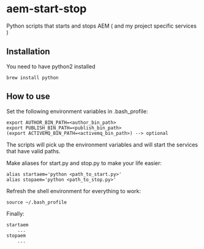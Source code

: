 # aem-start-stop
Python scripts that starts and stops AEM ( and my project specific services )

## Installation
You need to have python2 installed

	brew install python
	
## How to use

Set the following environment variables in .bash_profile: 

	export AUTHOR_BIN_PATH=<author_bin_path> 
	export PUBLISH_BIN_PATH=<publish_bin_path>
	(export ACTIVEMQ_BIN_PATH=<activemq_bin_path>) --> optional

The scripts will pick up the environment variables and will start the services that have valid paths.

Make aliases for start.py and stop.py to make your life easier:
	
	alias startaem='python <path_to_start.py>' 
	alias stopaem='python <path_to_stop.py>' 
		
Refresh the shell environment for everything to work: 
		
	source ~/.bash_profile

Finally: 
		
	startaem
		...
	stopaem
		...